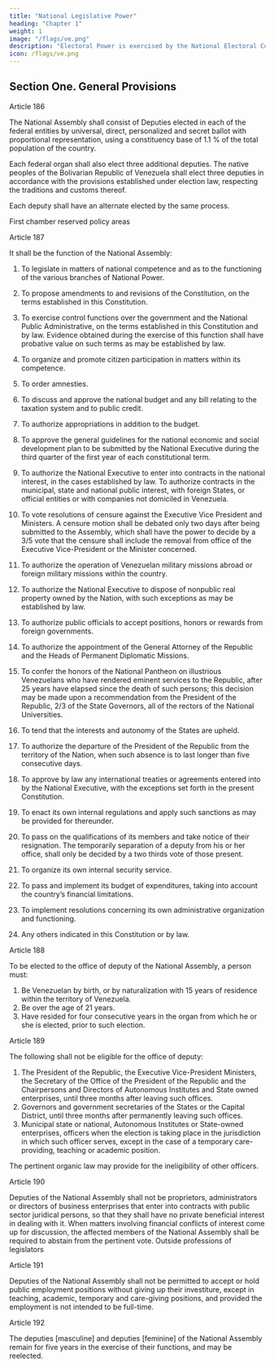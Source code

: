 ```yaml
---
title: "National Legislative Power"
heading: "Chapter 1"
weight: 1
image: "/flags/ve.png"
description: "Electoral Power is exercised by the National Electoral Council as governing body, and by the latter’s subordinate organs"
icon: /flags/ve.png
---
```


## Section One. General Provisions
<!-- First chamber selection
Structure of legislative chamber(s)
First chamber representation quotas -->

Article 186

The National Assembly shall consist of Deputies elected in each of the federal entities by universal, direct, personalized and secret ballot with proportional representation, using a constituency base of 1.1 % of the total population of the country.

Each federal organ shall also elect three additional deputies. The native peoples of the Bolivarian Republic of Venezuela shall elect three deputies in accordance with the provisions established under election law, respecting the traditions and customs thereof.

Each deputy shall have an alternate elected by the same process.

First chamber reserved policy areas

Article 187

It shall be the function of the National Assembly:
1. To legislate in matters of national competence and as to the functioning of the various branches of National Power.
2. To propose amendments to and revisions of the Constitution, on the terms established in this Constitution.
3. To exercise control functions over the government and the National Public Administrative, on the terms established in this Constitution and by law. Evidence obtained during the exercise of this function shall have probative value on such terms as may be established by law.
4. To organize and promote citizen participation in matters within its competence.
5. To order amnesties.
6. To discuss and approve the national budget and any bill relating to the taxation system and to public credit.

7. To authorize appropriations in addition to the budget.

8. To approve the general guidelines for the national economic and social development plan to be submitted by the National Executive during the third
quarter of the first year of each constitutional term.

9. To authorize the National Executive to enter into contracts in the national interest, in the cases established by law. To authorize contracts in the municipal, state and national public interest, with foreign States, or official entities or with companies not domiciled in Venezuela.

10. To vote resolutions of censure against the Executive Vice President and Ministers. A censure motion shall be debated only two days after being submitted to the Assembly, which shall have the power to decide by a 3/5 vote that the censure shall include the removal from office of the Executive Vice-President or the Minister concerned.

11. To authorize the operation of Venezuelan military missions abroad or foreign military missions within the country.
12. To authorize the National Executive to dispose of nonpublic real property owned by the Nation, with such exceptions as may be established by law.
13. To authorize public officials to accept positions, honors or rewards from foreign governments.
14. To authorize the appointment of the General Attorney of the Republic and the Heads of Permanent Diplomatic Missions.
15. To confer the honors of the National Pantheon on illustrious Venezuelans who have rendered eminent services to the Republic, after 25 years have elapsed since the death of such persons; this decision may be made upon a recommendation from the President of the Republic, 2/3 of the State Governors, all of the rectors of the National Universities.
16. To tend that the interests and autonomy of the States are upheld.
17. To authorize the departure of the President of the Republic from the territory of the Nation, when such absence is to last longer than five consecutive days. 
18. To approve by law any international treaties or agreements entered into by the National Executive, with the exceptions set forth in the present Constitution.
19. To enact its own internal regulations and apply such sanctions as may be provided for thereunder.
20. To pass on the qualifications of its members and take notice of their resignation. The temporarily separation of a deputy from his or her office, shall only be decided by a two thirds vote of those present.
21. To organize its own internal security service.
22. To pass and implement its budget of expenditures, taking into account the country’s financial limitations.
23. To implement resolutions concerning its own administrative organization and functioning.
24. Any others indicated in this Constitution or by law.


Article 188

To be elected to the office of deputy of the National Assembly, a person must:
1. Be Venezuelan by birth, or by naturalization with 15 years of residence within the territory of Venezuela.
2. Be over the age of 21 years.
3. Have resided for four consecutive years in the organ from which he or she is
elected, prior to such election.

Article 189

The following shall not be eligible for the office of deputy:
1. The President of the Republic, the Executive Vice-President Ministers, the Secretary of the Office of the President of the Republic and the Chairpersons and Directors of Autonomous Institutes and State owned enterprises, until three months after leaving such offices.
2. Governors and government secretaries of the States or the Capital District, until
three months after permanently leaving such offices.
3. Municipal state or national, Autonomous Institutes or State-owned enterprises,
officers when the election is taking place in the jurisdiction in which such officer
serves, except in the case of a temporary care-providing, teaching or academic
position.

The pertinent organic law may provide for the ineligibility of other officers.

Article 190

Deputies of the National Assembly shall not be proprietors, administrators or directors of business enterprises that enter into contracts with public sector juridical persons, so that they shall have no private beneficial interest in dealing with it. When matters involving financial conflicts of interest come up for discussion, the affected members of the National Assembly shall be required to abstain from the pertinent vote. Outside professions of legislators

Article 191

Deputies of the National Assembly shall not be permitted to accept or hold public employment positions without giving up their investiture, except in teaching, academic, temporary and care-giving positions, and provided the employment is not intended to be full-time.



Article 192

The deputies [masculine] and deputies [feminine] of the National Assembly remain for
five years in the exercise of their functions, and may be reelected.

